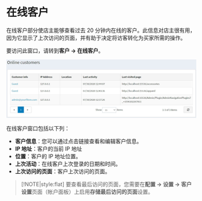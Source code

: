 # 在线客户




在线客户部分使店主能够查看过去 20 分钟内在线的客户。此信息对店主很有用，因为它显示了上次访问的页面，并有助于决定将访客转化为买家所需的操作。

要访问此窗口，请转到**客户 → 在线客户**。

![Img](./FILES/img-20240731155717.png)

在线客户窗口包括以下列：

- **客户信息**：您可以通过点击链接查看和编辑客户信息。
- **IP 地址**：客户的当前 IP 地址
- **位置**：客户的 IP 地址位置。
- **上次活动**：在线客户上次登录的日期和时间。
- **上次访问的页面**：客户上次访问的页面。

> [!NOTE|style:flat]
> 要查看最后访问的页面，您需要在**配置 → 设置 → 客户设置**页面（帐户面板）上启用**存储最后访问的页面**设置。

